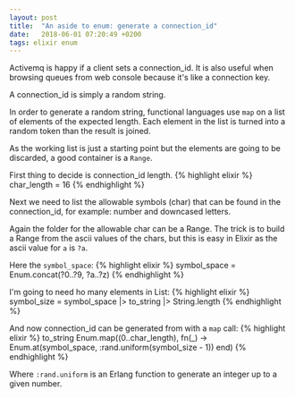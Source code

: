 ```yaml
---
layout: post
title:  "An aside to enum: generate a connection_id"
date:   2018-06-01 07:20:49 +0200
tags: elixir enum
---
```

Activemq is happy if a client sets a connection_id. It is also useful when browsing queues from web console because it's like a connection key.

A connection_id is simply a random string.

In order to generate a random string, functional languages use `map` on a list of elements of the expected length. Each element in the list is turned into a random token than the result is joined.

As the working list is just a starting point but the elements are going to be discarded, a good container is a `Range`.

First thing to decide is connection_id length. 
{% highlight elixir %}
char_length = 16
{% endhighlight %}

Next we need to list the allowable symbols (char) that can be found in the connection_id, for example: number and downcased letters.

Again the folder for the allowable char can be a Range. The trick is to build a Range from the ascii values of the chars, but this is easy in Elixir as the ascii value for `a` is `?a`.

Here the `symbol_space`:
{% highlight elixir %}
symbol_space = Enum.concat(?0..?9, ?a..?z)
{% endhighlight %}

I'm going to need ho many elements in List:
{% highlight elixir %}
symbol_size = symbol_space |> to_string |> String.length
{% endhighlight %}

And now connection_id can be generated from with a `map` call:
{% highlight elixir %}
to_string Enum.map((0..char_length), fn(_) -> Enum.at(symbol_space, :rand.uniform(symbol_size - 1)) end)
{% endhighlight %}

Where `:rand.uniform` is an Erlang function to generate an integer up to a given number.
